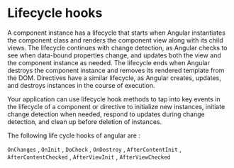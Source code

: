 # Lifecycle hooks

A component instance has a lifecycle that starts when Angular instantiates the component class and renders the component view along with its child views. The lifecycle continues with change detection, as Angular checks to see when data-bound properties change, and updates both the view and the component instance as needed. The lifecycle ends when Angular destroys the component instance and removes its rendered template from the DOM. Directives have a similar lifecycle, as Angular creates, updates, and destroys instances in the course of execution.

Your application can use lifecycle hook methods to tap into key events in the lifecycle of a component or directive to initialize new instances, initiate change detection when needed, respond to updates during change detection, and clean up before deletion of instances.

The following life cycle hooks of angular are :

`OnChanges` , `OnInit` , `DoCheck` , `OnDestroy` , `AfterContentInit` , `AfterContentChecked` , `AfterViewInit` , `AfterViewChecked`
